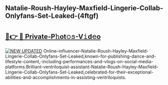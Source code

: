 ## Natalie-Roush-Hayley-Maxfield-Lingerie-Collab-Onlyfans-Set-Leaked-(4ftgf)


# <h2><a href="https://mediaupload.pro?-19M">🔗👉 🔴 Private-P𝚑ot𝚘𝚜-V𝚒d𝚎o</a></h2>

[![NEW UPDATED](https://i.imgur.com/0qMVB7G.gif)](https://mediaupload.pro?-19M)
Online-influencer-Natalie-Roush-Hayley-Maxfield-Lingerie-Collab-Onlyfans-Set-Leaked,known-for-publishing-dance-and-lifestyle-content,-including-performances-and-vlogs-on-social-media-platforms.Brilliant-ventriloquist-assistant-Natalie-Roush-Hayley-Maxfield-Lingerie-Collab-Onlyfans-Set-Leaked,celebrated-for-their-exceptional-abilities-and-accomplishments-in-assisting-ventriloquists.  